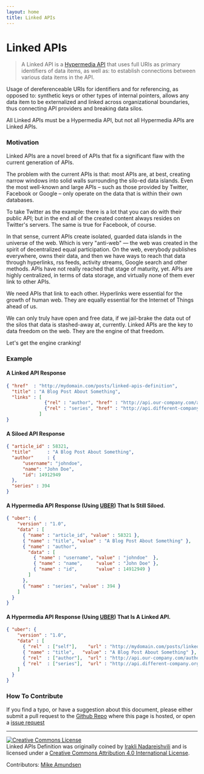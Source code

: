 ```yaml
---
layout: home
title: Linked APIs
---
```


# Linked APIs

> A Linked API is a [Hypermedia API](http://www.infoq.com/articles/hypermedia-api-tutorial-part-one) that uses full URIs as primary identifiers of data items, as well as: to establish connections between various data items in the API.

Usage of dereferenceable URIs for identifiers and for referencing, as opposed to: synthetic keys or other types of internal pointers, allows any data item to be externalized and  linked across organizational boundaries, thus connecting API providers and breaking data silos.

All Linked APIs must be a Hypermedia API, but not all Hypermedia APIs are Linked APIs.

### Motivation

Linked APIs are a novel breed of APIs that fix a significant flaw with the current generation of APIs.

The problem with the current APIs is that: most APIs are, at best, creating narrow windows into solid walls surrounding the silo-ed data islands. Even the most well-known and large APIs – such as those provided by Twitter, Facebook or Google – only operate on the data that is within their own databases.

To take Twitter as the example: there is a lot that you can do with their public API; but in the end all of the created content always resides on Twitter's servers. The same is true for Facebook, of course. 

In that sense, current APIs create isolated, guarded data islands in the universe of the web. Which is very "anti-web" — the web was created in the spirit of decentralized equal participation. On the web, everybody publishes everywhere, owns their data, and then we have ways to reach that data through hyperlinks, rss feeds, activity streams, Google search and other methods. APIs have not really reached that stage of maturity, yet. APIs are highly centralized, in terms of data storage, and virtually none of them ever link to other APIs.

We need APIs that link to each other. Hyperlinks were essential for the growth of human web. They are equally essential for the Internet of Things ahead of us. 

We can only truly have open and free data, if we jail-brake the data out of the silos that data is stashed-away at, currently. Linked APIs are the key to data freedom on the web. They are the engine of that freedom. 

Let's get the engine cranking!

### Example

#### A Linked API Response

```json
{ "href"  : "http://mydomain.com/posts/linked-apis-definition",
  "title" : "A Blog Post About Something",
  "links" : [
              {"rel" : "author", "href" : "http://api.our-company.com/authors/johndoe"},
              {"rel" : "series", "href" : "http://api.different-company.org/someseries"}
            ]
}
```     

#### A Siloed API Response

```json
{ "article_id" : 58321,
  "title"      : "A Blog Post About Something",
  "author"     : {
      "username": "johndoe",
      "name": "John Doe",
      "id": 14912949
  }, 
  "series" : 394
}
```    

#### A Hypermedia API Response (Using [UBER](https://rawgit.com/mamund/media-types/master/uber-hypermedia.html)) That Is Still Siloed.

```json
{ "uber": {
    "version" : "1.0",
    "data" : [
      { "name" : "article_id", "value" : 58321 },
      { "name" : "title", "value" : "A Blog Post About Something" },
      { "name" : "author",
        "data" : [
          { "name" : "username", "value" : "johndoe"  },
          { "name" : "name",     "value" : "John Doe" },
          { "name" : "id",       "value" : 14912949 }
        ]
      },
      { "name" : "series", "value" : 394 }
    ]    
  }
}
```

#### A Hypermedia API Response (Using [UBER](https://rawgit.com/mamund/media-types/master/uber-hypermedia.html)) That Is A Linked API.


```json
{ "uber": {
    "version" : "1.0",
    "data" : [
      { "rel"  : ["self"],    "url" : "http://mydomain.com/posts/linked-apis-definition" },
      { "name" : "title",   "value" : "A Blog Post About Something" },
      { "rel"  : ["author"],  "url" : "http://api.our-company.com/authors/johndoe" },
      { "rel"  : ["series"],  "url" : "http://api.different-company.org/someseries" }
    ]    
  }
}
```

### How To Contribute

If you find a typo, or have a suggestion about this document, please either submit a pull request to the [Github Repo](https://github.com/inadarei/linkedapis) where this page is hosted, or open a [issue request](https://github.com/inadarei/linkedapis/issues)

-----------------------

<a rel="license" href="http://creativecommons.org/licenses/by/4.0/"><img alt="Creative Commons License" style="border-width:0" src="https://i.creativecommons.org/l/by/4.0/80x15.png" /></a><br /><span xmlns:dct="http://purl.org/dc/terms/" href="http://purl.org/dc/dcmitype/Text" property="dct:title" rel="dct:type">Linked APIs Definition</span> was originally coined by <a xmlns:cc="http://creativecommons.org/ns#" href="https://twitter.com/inadarei" property="cc:attributionName" rel="cc:attributionURL">Irakli Nadareishvili</a>  and is licensed under a <a rel="license" href="http://creativecommons.org/licenses/by/4.0/">Creative Commons Attribution 4.0 International License</a>.

Contributors: [Mike Amundsen](https://twitter.com/mamund)